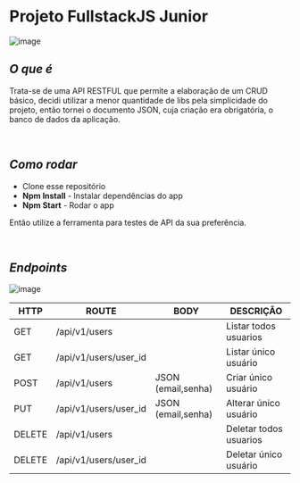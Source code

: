 # **Projeto FullstackJS Junior**

![image](https://user-images.githubusercontent.com/79314576/120045271-fc862d80-bfe5-11eb-9377-0eac68b0cffb.png)

## *O que é*

Trata-se de uma API RESTFUL que permite a elaboração de um CRUD básico, decidi utilizar a menor quantidade de libs pela simplicidade do projeto, então tornei o documento JSON, cuja criação era obrigatória, o banco de dados da aplicação. 

<br/>

## *Como rodar*

* Clone esse repositório
* **Npm Install** - Instalar dependências do app
* **Npm Start** - Rodar o app

Então utilize a ferramenta para testes de API da sua preferência.

<br/>

## *Endpoints*
![image](https://user-images.githubusercontent.com/79314576/120070092-b40b5600-c05f-11eb-9956-f7bf41a7fdf7.png)
<br/>

HTTP | ROUTE | BODY | DESCRIÇÃO |
| --- | ------ | ------ |  ------ |
| GET | /api/v1/users |  | Listar todos usuarios
| GET | /api/v1/users/user_id | | Listar único usuário
| POST | /api/v1/users | JSON (email,senha) | Criar único usuário
| PUT | /api/v1/users/user_id | JSON (email,senha) | Alterar único usuário
| DELETE | /api/v1/users | | Deletar todos usuarios
| DELETE | /api/v1/users/user_id | | Deletar único usuário
